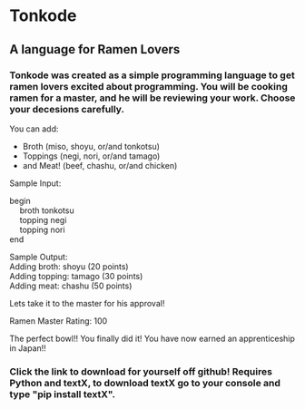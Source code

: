 # Tonkode
## A language for Ramen Lovers
### Tonkode was created as a simple programming language to get ramen lovers excited about programming. You will be cooking ramen for a master, and he will be reviewing your work. Choose your decesions carefully.

You can add:  
- Broth (miso, shoyu, or/and tonkotsu)   
- Toppings (negi, nori, or/and tamago)   
- and Meat! (beef, chashu, or/and chicken)  

Sample Input:  

begin  
&emsp; broth tonkotsu   
&emsp; topping negi   
&emsp; topping nori  
end  

Sample Output:   
Adding broth: shoyu (20 points)   
Adding topping: tamago (30 points)   
Adding meat: chashu (50 points)  

Lets take it to the master for his approval!

Ramen Master Rating: 100

The perfect bowl!! You finally did it! You have now earned an apprenticeship in Japan!!

### Click the link to download for yourself off github! Requires Python and textX, to download textX go to your console and type "pip install textX".
